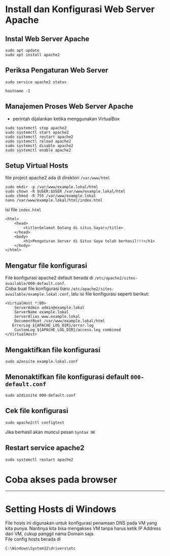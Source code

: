 # Install dan Konfigurasi Web Server Apache

## Instal Web Server Apache
```
sudo apt update
sudo apt install apache2
```
## Periksa Pengaturan Web Server
```
sudo service apache2 status

hostname -I
```


## Manajemen Proses Web Server Apache
* perintah dijalankan ketika menggunakan VirtualBox
```
sudo systemctl stop apache2
sudo systemctl start apache2
sudo systemctl restart apache2
sudo systemctl reload apache2
sudo systemctl disable apache2
sudo systemctl enable apache2
```

## Setup Virtual Hosts  
file project apache2 ada di direktori `/var/www/html`
```
sudo mkdir -p /var/www/example.lokal/html
sudo chown -R $USER:$USER /var/www/example.lokal/html
sudo chmod -R 755 /var/www/example.lokal
nano /var/www/example.lokal/html/index.html
```
isi file `index.html`
```
<html>
    <head>
        <title>Selamat Datang di situs Saya!</title>
    </head>
    <body>
        <h1>Pengaturan Server di Situs Saya telah berhasil!!!</h1>
    </body>
</html>
```


## Mengatur file konfigurasi  
File konfigurasi apache2 default berada di `/etc/apache2/sites-available/000-default.conf`.  
Coba buat file konfigurasi baru `/etc/apache2/sites-available/example.lokal.conf`, lalu isi file konfigurasi seperti berikut:
```
<VirtualHost *:80>
    ServerAdmin admin@example.lokal
    ServerName example.lokal
    ServerAlias www.example.lokal
    DocumentRoot /var/www/example.lokal/html
   ErrorLog ${APACHE_LOG_DIR}/error.log
    CustomLog ${APACHE_LOG_DIR}/access.log combined
</VirtualHost>
```


## Mengaktifkan file konfigurasi
```
sudo a2ensite example.lokal.conf
```


## Menonaktifkan file konfigurasi default `000-default.conf`
```
sudo a2dissite 000-default.conf
```


## Cek file konfigurasi
```
sudo apache2ctl configtest
```


Jika berhasil akan muncul pesan `Syntax OK`  
## Restart service apache2
```
sudo systemctl restart apache2
```

# Coba akses pada browser
---

# Setting Hosts di Windows
File hosts ini digunakan untuk konfigurasi penamaan DNS pada VM yang kita punya. Nantinya kita bisa mengakses VM tanpa harus ketik IP Address dari VM, cukup panggil nama Domain saja.  
File config hosts berada di 
```
C:\Windows\System32\drivers\etc
```

